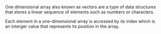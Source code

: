 One dimensional array also known as vectors are a type of data structures that stores a linear sequence of elements such as numbers or characters.

Each element in a one-dimensional array is accessed by its index which is an interger value that represents its position in the array. 